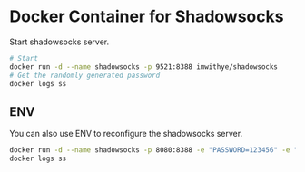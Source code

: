 Docker Container for Shadowsocks
===

Start shadowsocks server.
```bash
# Start
docker run -d --name shadowsocks -p 9521:8388 imwithye/shadowsocks
# Get the randomly generated password
docker logs ss
```

## ENV
You can also use ENV to reconfigure the shadowsocks server.
```bash
docker run -d --name shadowsocks -p 8080:8388 -e "PASSWORD=123456" -e "METHOD=aes-256-cfb" imwithye/shadowsocks
docker logs ss
```
